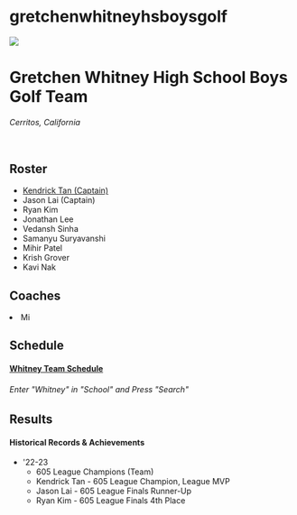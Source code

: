 # gretchenwhitneyhsboysgolf
<html>
  <head>
  <body>
    <img src="https://pbs.twimg.com/profile_images/756314612899811328/5aGy-wrn_400x400.jpg">
    <h1>Gretchen Whitney High School Boys Golf Team </h1>
    <h6> Cerritos, California </h6>
    <img src="">
    <h2> Roster </h2>
    <ul>
      <li> <a href="https://docs.google.com/presentation/d/1nR0EUdxxAnwbCYLt0x5c7wJKC9qSVS2fHSw8lPUqnvE/edit?usp=sharing"> Kendrick Tan (Captain) 
          </a> </li>
      <li> Jason Lai (Captain) </li>
      <li> Ryan Kim </li>
      <li> Jonathan Lee </li>
      <li> Vedansh Sinha </li>
      <li> Samanyu Suryavanshi </li>
      <li> Mihir Patel </li>
      <li> Krish Grover </li>
      <li> Kavi Nak </li>
    </ul>
    <h2> Coaches </h2>
      <li> Mi</li>
    <h2> Schedule </h2>
    <h4> <b> <a href="https://cifss.org/schedules-and-scores/?_sports=boys-golf"> Whitney Team Schedule </a> </b> </h4>
      <h6> <p> Enter "Whitney" in "School" and Press "Search"</p> </h6>
    <h2> Results </h2>
    <h4> Historical Records & Achievements </h4>
    <ul>
      <li> '22-23 
        <ul> 
          <li> 605 League Champions (Team) </li>
          <li> Kendrick Tan - 605 League Champion, League MVP </li>
          <li> Jason Lai - 605 League Finals Runner-Up </li>
          <li> Ryan Kim - 605 League Finals 4th Place </li>
        </ul>
      </li>
    </ul>
  </body>
  </head>
</html>
